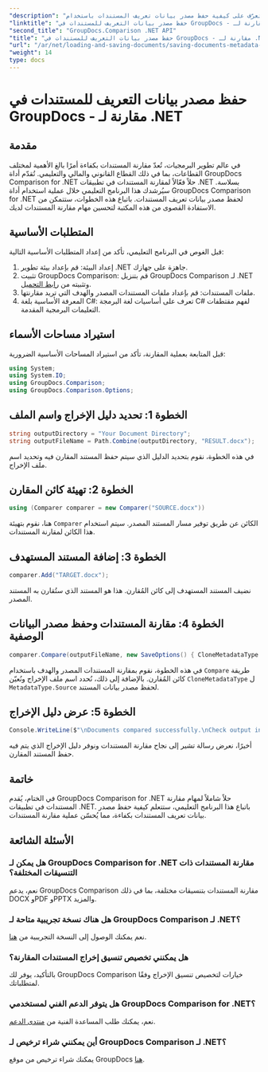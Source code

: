 ```yaml
---
"description": "تعرّف على كيفية حفظ مصدر بيانات تعريف المستندات باستخدام GroupDocs Comparison لـ .NET. اتبع دليلنا خطوة بخطوة لمقارنة مستنداتك بسلاسة في .NET."
"linktitle": "حفظ مصدر بيانات التعريف للمستندات في GroupDocs - مقارنة لـ .NET"
"second_title": "GroupDocs.Comparison .NET API"
"title": "حفظ مصدر بيانات التعريف للمستندات في GroupDocs - مقارنة لـ .NET"
"url": "/ar/net/loading-and-saving-documents/saving-documents-metadata-source/"
"weight": 14
type: docs
---
```

# حفظ مصدر بيانات التعريف للمستندات في GroupDocs - مقارنة لـ .NET

## مقدمة
في عالم تطوير البرمجيات، تُعدّ مقارنة المستندات بكفاءة أمرًا بالغ الأهمية لمختلف القطاعات، بما في ذلك القطاع القانوني والمالي والتعليمي. تُقدّم أداة GroupDocs Comparison for .NET حلاً فعّالاً لمقارنة المستندات في تطبيقات .NET بسلاسة. سيُرشدك هذا البرنامج التعليمي خلال عملية استخدام أداة GroupDocs Comparison for .NET لحفظ مصدر بيانات تعريف المستندات. باتباع هذه الخطوات، ستتمكن من الاستفادة القصوى من هذه المكتبة لتحسين مهام مقارنة المستندات لديك.
## المتطلبات الأساسية
قبل الغوص في البرنامج التعليمي، تأكد من إعداد المتطلبات الأساسية التالية:
1. إعداد البيئة: قم بإعداد بيئة تطوير .NET جاهزة على جهازك.
2. تثبيت GroupDocs Comparison: قم بتنزيل GroupDocs Comparison لـ .NET وتثبيته من [رابط التحميل](https://releases.groupdocs.com/comparison/net/).
3. ملفات المستندات: قم بإعداد ملفات المستندات المصدر والهدف التي تريد مقارنتها.
4. المعرفة الأساسية بلغة C#: تعرف على أساسيات لغة البرمجة C# لفهم مقتطفات التعليمات البرمجية المقدمة.

## استيراد مساحات الأسماء
قبل المتابعة بعملية المقارنة، تأكد من استيراد المساحات الأساسية الضرورية:
```csharp
using System;
using System.IO;
using GroupDocs.Comparison;
using GroupDocs.Comparison.Options;
```

## الخطوة 1: تحديد دليل الإخراج واسم الملف
```csharp
string outputDirectory = "Your Document Directory";
string outputFileName = Path.Combine(outputDirectory, "RESULT.docx");
```
في هذه الخطوة، نقوم بتحديد الدليل الذي سيتم حفظ المستند المقارن فيه وتحديد اسم ملف الإخراج.
## الخطوة 2: تهيئة كائن المقارن
```csharp
using (Comparer comparer = new Comparer("SOURCE.docx"))
```
هنا، نقوم بتهيئة `Comparer` الكائن عن طريق توفير مسار المستند المصدر. سيتم استخدام هذا الكائن لمقارنة المستندات.
## الخطوة 3: إضافة المستند المستهدف
```csharp
comparer.Add("TARGET.docx");
```
نضيف المستند المستهدف إلى كائن المُقارن. هذا هو المستند الذي ستُقارن به المستند المصدر.
## الخطوة 4: مقارنة المستندات وحفظ مصدر البيانات الوصفية
```csharp
comparer.Compare(outputFileName, new SaveOptions() { CloneMetadataType = MetadataType.Source });
```
في هذه الخطوة، نقوم بمقارنة المستندات المصدر والهدف باستخدام `Compare` طريقة كائن المُقارن. بالإضافة إلى ذلك، نُحدد اسم ملف الإخراج ونُعيّن `CloneMetadataType` ل `MetadataType.Source` لحفظ مصدر بيانات المستند.
## الخطوة 5: عرض دليل الإخراج
```csharp
Console.WriteLine($"\nDocuments compared successfully.\nCheck output in {outputDirectory}.");
```
أخيرًا، نعرض رسالة تشير إلى نجاح مقارنة المستندات ونوفر دليل الإخراج الذي يتم فيه حفظ المستند المقارن.

## خاتمة
في الختام، يُقدم GroupDocs Comparison for .NET حلاً شاملاً لمهام مقارنة المستندات في تطبيقات .NET. باتباع هذا البرنامج التعليمي، ستتعلم كيفية حفظ مصدر بيانات تعريف المستندات بكفاءة، مما يُحسّن عملية مقارنة المستندات.
## الأسئلة الشائعة
### هل يمكن لـ GroupDocs Comparison for .NET مقارنة المستندات ذات التنسيقات المختلفة؟
نعم، يدعم GroupDocs Comparison مقارنة المستندات بتنسيقات مختلفة، بما في ذلك DOCX وPDF وPPTX والمزيد.
### هل هناك نسخة تجريبية متاحة لـ GroupDocs Comparison لـ .NET؟
نعم يمكنك الوصول إلى النسخة التجريبية من [هنا](https://releases.groupdocs.com/).
### هل يمكنني تخصيص تنسيق إخراج المستندات المقارنة؟
بالتأكيد، يوفر لك GroupDocs Comparison خيارات لتخصيص تنسيق الإخراج وفقًا لمتطلباتك.
### هل يتوفر الدعم الفني لمستخدمي GroupDocs Comparison for .NET؟
نعم، يمكنك طلب المساعدة الفنية من [منتدى الدعم](https://forum.groupdocs.com/c/comparison/12).
### أين يمكنني شراء ترخيص لـ GroupDocs Comparison لـ .NET؟
يمكنك شراء ترخيص من موقع GroupDocs [هنا](https://purchase.groupdocs.com/buy).